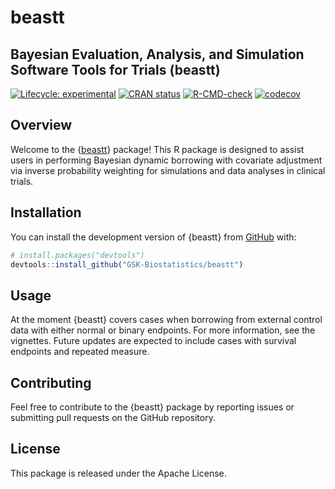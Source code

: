 
# beastt

## Bayesian Evaluation, Analysis, and Simulation Software Tools for Trials (beastt)

<!-- badges: start -->

[![Lifecycle:
experimental](https://img.shields.io/badge/lifecycle-experimental-orange.svg)](https://lifecycle.r-lib.org/articles/stages.html#experimental)
[![CRAN
status](https://www.r-pkg.org/badges/version/beastt)](https://CRAN.R-project.org/package=beastt)
[![R-CMD-check](https://github.com/GSK-Biostatistics/beastt/actions/workflows/R-CMD-check.yaml/badge.svg)](https://github.com/GSK-Biostatistics/beastt/actions/workflows/R-CMD-check.yaml)
[![codecov](https://codecov.io/gh/GSK-Biostatistics/beastt/graph/badge.svg?token=UVH8SF4OXT)](https://app.codecov.io/gh/GSK-Biostatistics/beastt)

<!-- badges: end -->

## Overview

Welcome to the {[beastt](https://gsk-biostatistics.github.io/beastt/)}
package! This R package is designed to assist users in performing
Bayesian dynamic borrowing with covariate adjustment via inverse
probability weighting for simulations and data analyses in clinical
trials.

## Installation

You can install the development version of {beastt} from
[GitHub](https://github.com/) with:

``` r
# install.packages("devtools")
devtools::install_github("GSK-Biostatistics/beastt")
```

## Usage

At the moment {beastt} covers cases when borrowing from external control
data with either normal or binary endpoints. For more information, see
the vignettes. Future updates are expected to include cases with
survival endpoints and repeated measure.

## Contributing

Feel free to contribute to the {beastt} package by reporting issues or
submitting pull requests on the GitHub repository.

## License

This package is released under the Apache License.
